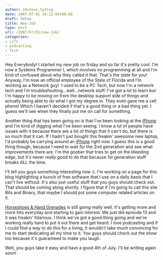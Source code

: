 ```yaml
---
author: 2dsteve_ty3fxq
date: 2007-07-01 16:12:04+00:00
draft: false
title: New Job
type: post
url: /2007/07/01/new-job/
categories:
- Life
- podcasting
- Tech
---
```


Hey Everybody! I started my new job on friday and so far it's pretty cool. I'm now a Systems Programmer I, which involves no programming at all and I'm kind of confused about why they called it that. That's the state for you! Anyway, I'm now an official employee of the State of Florida and I'm working as a Network guy!  I used to be a PC Tech, but now I'm a network tech and I'm troubleshooting...well...network stuff. I've got a lot to learn but I'm happy to be moving on from the desktop support side of things and actually being able to do what I got my degree in. They even gave me a cell phone! Which I haven't decided if that's a good thing or a bad thing yet. I guess we'll see when they finally put me on call for something.

Another thing that has been going on is that I've been looking at the [iPhone](http://www.apple.com/iphone) and I'm kind of digging what I've been seeing. I know a lot of people have issues with it because there are a lot of things that it can't do, but there is so much that it can. If I hadn't just bought this freakin' awesome new laptop, I'd probably be carrying around an [iPhone](http://www.apple.com/iphone) right now. I guess this is a good thing though, because I need to wait for the 2nd generation and see what improvements there are. I'm the goober that tries to get on the bleeding edge, but it's never really good to do that because 1st generation stuff breaks ALL the time.

I'll tell you guys something interesting now :). I'm working on a page for this blog highlighting a bunch of free software that I use on a daily basis that I can't live without. It's also just useful stuff that you guys should check out. That should be coming along shortly. I figure that if I'm going to call this site Bits and Binary, that maybe I should put some computer related articles on it.

[Horseshoes & Hand Grenades](http://www.horseshoes-handgrenades.com) is still going really well. It's getting more and more hits everyday and starting to gain interest. We just did episode 13 and it was freakin' hilarious. I think we've got a good thing going and we're working really hard to put it out there and get heard. I love podcasting and if I could find a way to do this for a living, it wouldn't take much convincing for me to start dedicating all my time to it. You guys should check out the show too because it's guaranteed to make you laugh.

Well, you guys take it easy and have a good 4th of July. I'll be writing again soon!
